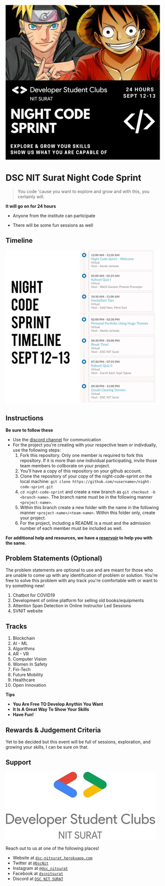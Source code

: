 <img src="images/night-code-sprint.png" title="dscnitsurat" alt="Night Code Sprint">


# DSC NIT Surat Night Code Sprint
> You code 'cause you want to explore and grow and with this, you certainly will.

**It will go on for 24 hours**

- Anyone from the institute can participate

- There will be some fun sessions as well

## Timeline 
![Timeline](images/timeline-ncs.jpeg)

## Instructions

**Be sure to follow these**

- Use the <a href="https://discord.com/invite/t67Tcrj" target="_blank">discord channel</a> for communication
- For the project you're creating with your respective team or indivdually, use the following steps: 
  1. Fork this repository. 
     Only one member is required to fork this repository. If it is more than one individual participating, invite those team members to collborate on your project.
  2. You'll have a copy of this repository on your github account.
  3. Clone the repository of your copy of the night-code-sprint on the local machine: `git clone https://github.com/<username>/night-code-sprint.git` 
  4. `cd night-code-sprint` and create a new branch as `git checkout -b <branch-name>`. 
      The branch name must be in the following manner `<project-name>`. 
  5. Within this branch create a new folder with the name in the following manner `<project-name>/<team-name>`. Within this folder only, create your project.
  6. For the project, including a README is a must and the admission number of each member must be included as well. 

**For additional help and resources, we have a [reservoir](https://github.com/dsc-nit-surat/reservoir) to help you with the same.**

## Problem Statements (Optional) 
The problem statements are optional to use and are meant for those who are unable to come up with any identification of problem or solution. You're free to solve this problem with any track you're comfortable with or want to try something new! 
1. Chatbot for COVID19
2. Development of online platform for selling old books/equipments
3. Attention Span Detection in Online Instructor Led Sessions
4. SVNIT website

## Tracks
1. Blockchain
2. AI - ML
3. Algorithms
4. AR - VR
5. Computer Vision
6. Women In Safety
7. Fin-Tech
8. Future Mobility
9. Healthcare
10. Open Innovation



**Tips**

- **You Are Free TO Develop Anythin You Want**
- **It Is A Great Way To Show Your Skills**
- **Have Fun!**

## Rewards & Judgement Criteria
Yet to be decided but this event will be full of sessions, exploration, and growing your skills, I can be sure on that.

## Support

<img src="images/dsc.jpg" title="dscnitsurat" alt="DSC NIT Surat">

Reach out to us at one of the following places!

- Website at <a href="https://dsc-nitsurat.herokuapp.com/" target="_blank">`dsc-nitsurat.herokuapp.com`</a>
- Twitter at <a href="https://twitter.com/dscnit?lang=en" target="_blank">`@DscNit`</a>
- Instagram at <a href="https://www.instagram.com/dsc_nitsurat/?hl=en" target="_blank">`@dsc_nitsurat`</a>
- Facebook at <a href="https://www.facebook.com/dscnitsurat/" target="_blank">`dscnitsurat`</a>
- Discord at <a href="https://discord.com/invite/t67Tcrj" target="_blank">`DSC NIT SURAT`</a>
